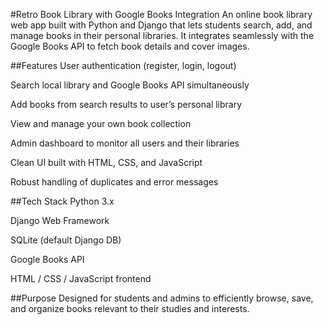 #Retro Book Library with Google Books Integration
An online book library web app built with Python and Django that lets students search, add, and manage books in their personal libraries. It integrates seamlessly with the Google Books API to fetch book details and cover images.

##Features
User authentication (register, login, logout)

Search local library and Google Books API simultaneously

Add books from search results to user’s personal library

View and manage your own book collection

Admin dashboard to monitor all users and their libraries

Clean UI built with HTML, CSS, and JavaScript

Robust handling of duplicates and error messages

##Tech Stack
Python 3.x

Django Web Framework

SQLite (default Django DB)

Google Books API

HTML / CSS / JavaScript frontend

##Purpose
Designed for students and admins to efficiently browse, save, and organize books relevant to their studies and interests.

